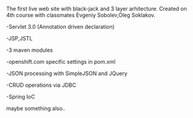 
The first live web site with black-jack and 3 layer arhitecture. Created on 4th course with classmates Evgeniy Sobolev,Oleg Soklakov. 

-Servlet 3.0 (Annotation driven declaration)

-JSP,JSTL

-3 maven modules

-openshift.com specific settings in pom.xml

-JSON processing with SimpleJSON and JQuery

-CRUD operations via JDBC

-Spring IoC

maybe something also..



